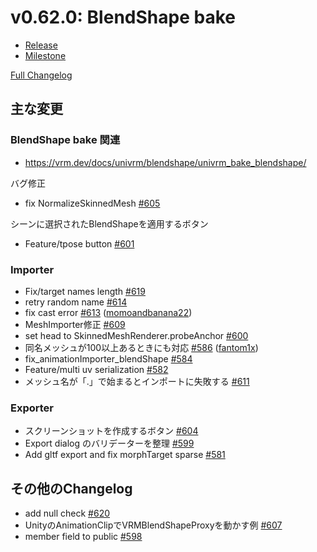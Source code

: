 # v0.62.0: BlendShape bake

* [Release](https://github.com/matonnet/UniVRM/releases/tag/v0.62.0)
* [Milestone](https://github.com/matonnet/UniVRM/milestone/21?closed=1)

[Full Changelog](https://github.com/matonnet/UniVRM/compare/v0.61.1...v0.62.0)

## 主な変更

### BlendShape bake 関連

* https://vrm.dev/docs/univrm/blendshape/univrm_bake_blendshape/

バグ修正
- fix NormalizeSkinnedMesh [\#605](https://github.com/matonnet/UniVRM/pull/605)

シーンに選択されたBlendShapeを適用するボタン
- Feature/tpose button [\#601](https://github.com/matonnet/UniVRM/pull/601)

### Importer

- Fix/target names length [\#619](https://github.com/matonnet/UniVRM/pull/619)
- retry random name [\#614](https://github.com/matonnet/UniVRM/pull/614)
- fix cast error [\#613](https://github.com/matonnet/UniVRM/pull/613) ([momoandbanana22](https://github.com/momoandbanana22))
- MeshImporter修正 [\#609](https://github.com/matonnet/UniVRM/pull/609)
- set head to SkinnedMeshRenderer.probeAnchor [\#600](https://github.com/matonnet/UniVRM/pull/600)
- 同名メッシュが100以上あるときにも対応 [\#586](https://github.com/matonnet/UniVRM/pull/586) ([fantom1x](https://github.com/fantom1x))
- fix\_animationImporter\_blendShape [\#584](https://github.com/matonnet/UniVRM/pull/584)
- Feature/multi uv serialization [\#582](https://github.com/matonnet/UniVRM/pull/582)
- メッシュ名が「.」で始まるとインポートに失敗する [\#611](https://github.com/matonnet/UniVRM/issues/611)

### Exporter

- スクリーンショットを作成するボタン [\#604](https://github.com/matonnet/UniVRM/pull/604)
- Export dialog のバリデーターを整理 [\#599](https://github.com/matonnet/UniVRM/pull/599)
- Add gltf export and fix morphTarget sparse [\#581](https://github.com/matonnet/UniVRM/pull/581)

## その他のChangelog

- add null check [\#620](https://github.com/matonnet/UniVRM/pull/620)
- UnityのAnimationClipでVRMBlendShapeProxyを動かす例 [\#607](https://github.com/matonnet/UniVRM/pull/607)
- member field to public [\#598](https://github.com/matonnet/UniVRM/pull/598)
